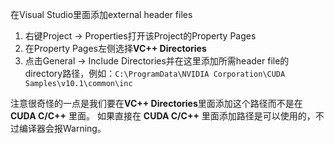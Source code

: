 在Visual Studio里面添加external header files
1. 右键Project -> Properties打开该Project的Property Pages
2. 在Property Pages左侧选择**VC++ Directories**
3. 点击General -> Include Directories并在这里添加所需header file的directory路径，例如：`C:\ProgramData\NVIDIA Corporation\CUDA Samples\v10.1\common\inc`

注意很奇怪的一点是我们要在**VC++ Directories**里面添加这个路径而不是在 **CUDA C/C++** 里面。
如果直接在 **CUDA C/C++** 里面添加路径是可以使用的，不过编译器会报Warning。
